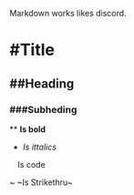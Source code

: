 Markdown works likes discord.

#  #Title
## ##Heading
### ###Subheding

** **Is bold**
* *Is ittalics*

`  `Is code

~  ~Is Strikethru~
